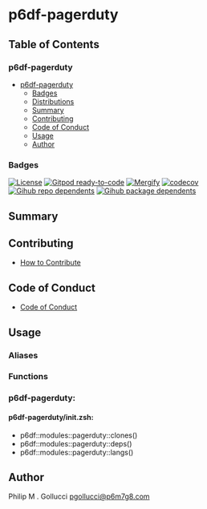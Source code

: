 # p6df-pagerduty

## Table of Contents


### p6df-pagerduty
- [p6df-pagerduty](#p6df-pagerduty)
  - [Badges](#badges)
  - [Distributions](#distributions)
  - [Summary](#summary)
  - [Contributing](#contributing)
  - [Code of Conduct](#code-of-conduct)
  - [Usage](#usage)
  - [Author](#author)

### Badges

[![License](https://img.shields.io/badge/License-Apache%202.0-yellowgreen.svg)](https://opensource.org/licenses/Apache-2.0)
[![Gitpod ready-to-code](https://img.shields.io/badge/Gitpod-ready--to--code-blue?logo=gitpod)](https://gitpod.io/#https://github.com/p6m7g8/p6df-pagerduty)
[![Mergify](https://img.shields.io/endpoint.svg?url=https://gh.mergify.io/badges/p6m7g8/p6df-pagerduty/&style=flat)](https://mergify.io)
[![codecov](https://codecov.io/gh/p6m7g8/p6df-pagerduty/branch/master/graph/badge.svg?token=14Yj1fZbew)](https://codecov.io/gh/p6m7g8/p6df-pagerduty)
[![Gihub repo dependents](https://badgen.net/github/dependents-repo/p6m7g8/p6df-pagerduty)](https://github.com/p6m7g8/p6df-pagerduty/network/dependents?dependent_type=REPOSITORY)
[![Gihub package dependents](https://badgen.net/github/dependents-pkg/p6m7g8/p6df-pagerduty)](https://github.com/p6m7g8/p6df-pagerduty/network/dependents?dependent_type=PACKAGE)

## Summary

## Contributing

- [How to Contribute](CONTRIBUTING.md)

## Code of Conduct

- [Code of Conduct](https://github.com/p6m7g8/.github/blob/master/CODE_OF_CONDUCT.md)

## Usage


### Aliases


### Functions

### p6df-pagerduty:

#### p6df-pagerduty/init.zsh:

- p6df::modules::pagerduty::clones()
- p6df::modules::pagerduty::deps()
- p6df::modules::pagerduty::langs()



## Author

Philip M . Gollucci <pgollucci@p6m7g8.com>
